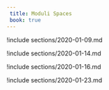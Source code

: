 ```yaml
---
 title: Moduli Spaces
 book: true
---
```



!include sections/2020-01-09.md

!include sections/2020-01-14.md

!include sections/2020-01-16.md

!include sections/2020-01-23.md

<!--!include sections/2020-01-28.md-->

<!--!include sections/2020-01-30.md-->

<!--!include sections/2020-02-06.md-->

<!--!include sections/2020-02-18.md-->

<!--!include sections/2020-02-25.md-->

<!--!include sections/2020-02-27.md-->

